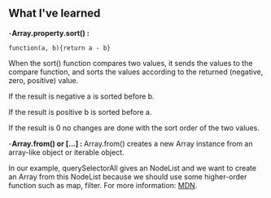 

What I've learned
-

-<strong>Array.property.sort() :</strong> 

`function(a, b){return a - b}` 

When the sort() function compares two values, it sends the values to the compare function, and sorts the values according to the returned (negative, zero, positive) value.

If the result is negative a is sorted before b.

If the result is positive b is sorted before a.

If the result is 0 no changes are done with the sort order of the two values.

-<strong>Array.from() or [...] : </strong> Array.from() creates a new Array instance from an array-like object or iterable object.

In our example, querySelectorAll gives an NodeList and we want to create an Array from this NodeList because we should use some higher-order function such as map, filter. For more information: <a href="https://developer.mozilla.org/en-US/docs/Web/JavaScript/Reference/Global_Objects/Array/from">MDN</a>.



